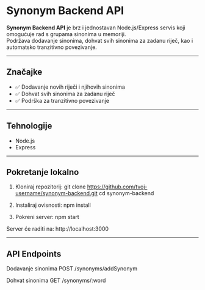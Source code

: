 # Synonym Backend API

**Synonym Backend API** je brz i jednostavan Node.js/Express servis koji omogućuje rad s grupama sinonima u memoriji.  
Podržava dodavanje sinonima, dohvat svih sinonima za zadanu riječ, kao i automatsko tranzitivno povezivanje.

---

## Značajke

- ✅ Dodavanje novih riječi i njihovih sinonima
- ✅ Dohvat svih sinonima za zadanu riječ
- ✅ Podrška za tranzitivno povezivanje

---

## Tehnologije

- Node.js
- Express

---

## Pokretanje lokalno

1. Kloniraj repozitorij:
git clone https://github.com/tvoj-username/synonym-backend.git
cd synonym-backend

2. Instaliraj ovisnosti:
npm install

3. Pokreni server:
npm start

Server će raditi na:
http://localhost:3000

---

## API Endpoints

Dodavanje sinonima
POST /synonyms/addSynonym

Dohvat sinonima
GET /synonyms/:word

